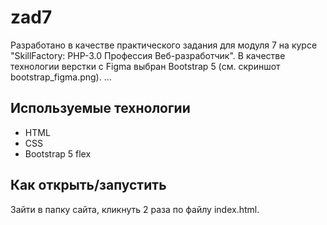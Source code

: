 # zad7

Разработано в качестве практического задания для модуля 7 на курсе "SkillFactory: PHP-3.0 Профессия Веб-разработчик".
В качестве технологии верстки с Figma выбран Bootstrap 5 (см. скриншот bootstrap_figma.png).
…

## Используемые технологии

* HTML
* CSS
* Bootstrap 5 flex

## Как открыть/запустить

Зайти в папку сайта, кликнуть 2 раза по файлу index.html.
